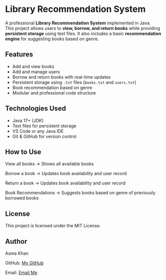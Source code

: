 # Library Recommendation System

A professional **Library Recommendation System** implemented in Java.  
This project allows users to **view, borrow, and return books** while providing **persistent storage** using text files. It also includes a basic **recommendation engine** for suggesting books based on genre.

## Features

- Add and view books
- Add and manage users
- Borrow and return books with real-time updates
- Persistent storage using `.txt` files (`books.txt` and `users.txt`)
- Book recommendation based on genre
- Modular and professional code structure

## Technologies Used

- Java 17+ (JDK)
- Text files for persistent storage
- VS Code or any Java IDE
- Git & GitHub for version control

## How to Use

View all books → Shows all available books

Borrow a book → Updates book availability and user record

Return a book → Updates book availability and user record

Book Recommendations → Suggests books based on genre of previously borrowed books

## License

This project is licensed under the MIT License.

## Author

Asma Khan

GitHub: [My GitHub](https://github.com/asma-khanumm)

Email: [Email Me](mailto:asmakhan7975@gmail.com)
